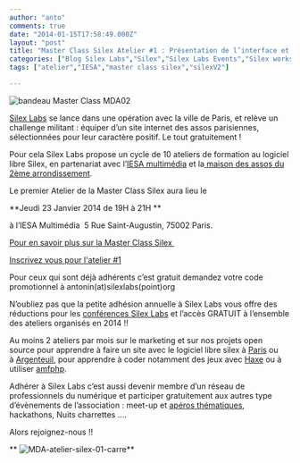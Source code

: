 ```yaml
---
author: "anto"
comments: true
date: "2014-01-15T17:58:49.000Z"
layout: "post"
title: "Master Class Silex Atelier #1 : Présentation de l’interface et des fonctions de bases"
categories: ["Blog Silex Labs","Silex","Silex Labs Events","Silex workshops"]
tags: ["atelier","IESA","master class silex","silexV2"]

---
```

![bandeau Master Class MDA02](https://www.silexlabs.org/wp-content/uploads/2014/01/bandeau-Master-Class-MDA02.png)




[Silex Labs](https://www.silexlabs.org/) se lance dans une opération avec la ville de Paris, et relève un challenge militant : équiper d’un site internet des assos parisiennes, sélectionnées pour leur caractère positif. Le tout gratuitement !




Pour cela Silex Labs propose un cycle de 10 ateliers de formation au logiciel libre Silex, en partenariat avec l’[IESA multimédia](http://www.iesamultimedia.fr/) et la[ maison des assos du 2ème arrondissement](https://www.facebook.com/MDA02).


Le premier Atelier de la Master Class Silex aura lieu le

**Jeudi 23 Janvier 2014 de 19H à 21H **

à l’IESA Multimédia  5 Rue Saint-Augustin, 75002 Paris.

[Pour en savoir plus sur la Master Class Silex ](https://www.silexlabs.org/200928/silex/kick-off-meeting-master-class-silex/)

[Inscrivez vous pour l'atelier #1](https://www.eventbrite.fr/e/billets-master-class-silex-atelier-1-presentation-de-linterface-et-des-fonctions-de-bases-10189614411)


Pour ceux qui sont déjà adhérents c’est gratuit demandez votre code promotionnel à antonin(at)silexlabs(point)org




N’oubliez pas que la petite adhésion annuelle à Silex Labs vous offre des réductions pour les [conférences Silex Labs](https://www.silexlabs.org/140165/the-blog/wwx2013-was-haxeptional-thanks-to-you-all/) et l’accès GRATUIT à l’ensemble des ateliers organisés en 2014 !!




Au moins 2 ateliers par mois sur le marketing et sur nos projets open source pour apprendre à faire un site avec le logiciel libre silex à [Paris](https://www.silexlabs.org/200928/silex/kick-off-meeting-master-class-silex/) ou à [Argenteuil](https://www.silexlabs.org/200911/the-blog/kick-off-des-ateliers-silex-a-silicon-banlieue-le-14-janvier-a-18h/), pour apprendre à coder notamment des jeux avec [Haxe](https://www.silexlabs.org/180328/the-blog/haxetelier-6-serious-gaming-passez-a-haxe-pour-programmer-des-jeux/) ou à utiliser [amfphp](https://www.silexlabs.org/200755/the-blog/amfphp-2-2-profiler-released/).




Adhérer à Silex Labs c’est aussi devenir membre d’un réseau de professionnels du numérique et participer gratuitement aux autres type d’évènements de l’association : meet-up et [apéros thématiques](https://www.silexlabs.org/179230/the-blog/blog-silex-labs/lhaxepero-revient-de-vacances-le-jeudi-22-aout-a-19h-au-bistrot-marguerite/), hackathons, Nuits charrettes ….




Alors rejoignez-nous !!




** ![MDA-atelier-silex-01-carre](https://www.silexlabs.org/wp-content/uploads/2014/01/MDA-atelier-silex-01-carre1.png)**


